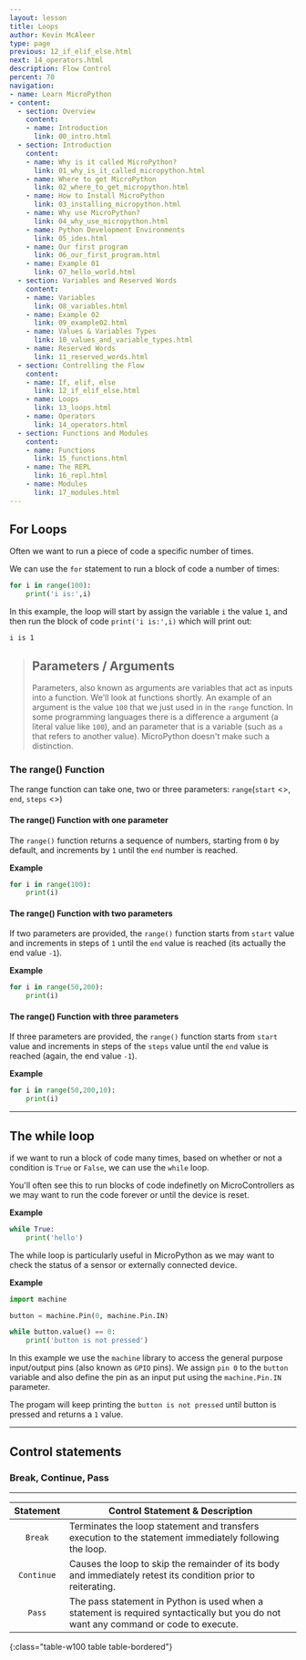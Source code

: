 ```yaml
---
layout: lesson
title: Loops
author: Kevin McAleer
type: page
previous: 12_if_elif_else.html
next: 14_operators.html
description: Flow Control
percent: 70
navigation:
- name: Learn MicroPython
- content:
  - section: Overview
    content:
    - name: Introduction
      link: 00_intro.html
  - section: Introduction
    content:
    - name: Why is it called MicroPython?
      link: 01_why_is_it_called_micropython.html
    - name: Where to get MicroPython
      link: 02_where_to_get_micropython.html
    - name: How to Install MicroPython
      link: 03_installing_micropython.html
    - name: Why use MicroPython?
      link: 04_why_use_micropython.html
    - name: Python Development Environments
      link: 05_ides.html
    - name: Our first program
      link: 06_our_first_program.html
    - name: Example 01
      link: 07_hello_world.html
  - section: Variables and Reserved Words
    content:
    - name: Variables
      link: 08_variables.html
    - name: Example 02
      link: 09_example02.html
    - name: Values & Variables Types
      link: 10_values_and_variable_types.html
    - name: Reserved Words
      link: 11_reserved_words.html
  - section: Controlling the Flow
    content:
    - name: If, elif, else
      link: 12_if_elif_else.html
    - name: Loops
      link: 13_loops.html
    - name: Operators
      link: 14_operators.html
  - section: Functions and Modules
    content:
    - name: Functions
      link: 15_functions.html
    - name: The REPL
      link: 16_repl.html
    - name: Modules
      link: 17_modules.html
---
```



## For Loops

Often we want to run a piece of code a specific number of times.

We can use the `for` statement to run a block of code a number of times:

```python
for i in range(100):
    print('i is:',i)
```

In this example, the loop will start by assign the variable `i` the value `1`, and then run the block of code `print('i is:',i)` which will print out:

```console
i is 1
```

> ## Parameters / Arguments
>
> Parameters, also known as arguments are variables that act as inputs into a function. We'll look at functions shortly.
> An example of an argument is the value `100` that we just used in in the `range` function.
> In some programming languages there is a difference a argument (a literal value like `100`), and an parameter that is a variable (such as `a` that refers to another value). MicroPython doesn't make such a distinction. 

### The range() Function

The range function can take one, two or three parameters:
`range`(`start` <<optional>>, `end`, `steps` <<optional>>)

#### The range() Function with one parameter

The `range()` function returns a sequence of numbers, starting from `0` by default, and increments by `1` until the `end` number is reached.

**Example**

```python
for i in range(100):
    print(i)
```

#### The range() Function with two parameters
If two parameters are provided, the `range()` function starts from `start` value and increments in steps of `1` until the `end` value is reached (its actually the end value `-1`).

**Example**

```python
for i in range(50,200):
    print(i)
```

#### The range() Function with three parameters
If three parameters are provided, the `range()` function starts from `start` value and increments in steps of the `steps` value until the `end` value is reached (again, the end value `-1`).

**Example**

```python
for i in range(50,200,10):
    print(i)
```

---

## The while loop

if we want to run a block of code many times, based on whether or not a condition is `True` or `False`, we can use the `while` loop.

You'll often see this to run blocks of code indefinetly on MicroControllers as we may want to run the code forever or until the device is reset.

**Example**

```python
while True:
    print('hello')
```

The while loop is particularly useful in MicroPython as we may want to check the status of a sensor or externally connected device.

**Example**

```python
import machine

button = machine.Pin(0, machine.Pin.IN)

while button.value() == 0:
    print('button is not pressed')
```

In this example we use the `machine` library to access the general purpose input/output pins (also known as `GPIO` pins). We assign `pin 0` to the `button` variable and also define the pin as an input put using the `machine.Pin.IN` parameter.

The progam will keep printing the `button is not pressed` until button is pressed and returns a `1` value.

---

## Control statements
### Break, Continue, Pass

---

| Statement	| Control Statement & Description |
|:--:|---|
|`Break`	|Terminates the loop statement and transfers execution to the statement immediately following the loop.|
|`Continue`|	Causes the loop to skip the remainder of its body and immediately retest its condition prior to reiterating.|
|`Pass`	|The pass statement in Python is used when a statement is required syntactically but you do not want any command or code to execute.|
{:class="table-w100 table table-bordered"}